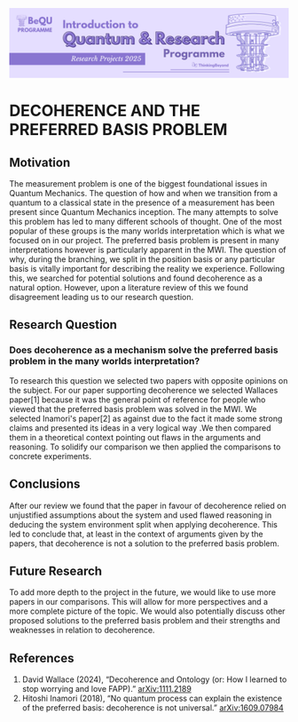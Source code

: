 ![BeyondQuantum Banner for Research Projects](../BeyondQuantum_Banner_Research_Projects_2025.png)

# DECOHERENCE AND THE PREFERRED BASIS PROBLEM

## Motivation
The measurement problem is one of the biggest foundational issues in Quantum Mechanics. The question of how and when we transition from a quantum to a classical state in the presence
of a measurement has been present since Quantum Mechanics inception. The many attempts to solve this problem has led to many different schools of thought. One of the most popular of these
groups is the many worlds interpretation which is what we focused on in our project.
The preferred basis problem is present in many interpretations however is particularly apparent in the MWI. The question of why, during the branching, we split in the position basis or any particular
basis is vitally important for describing the reality we experience. Following this, we searched for potential solutions and found decoherence as a natural option. However, upon a literature review of this
we found disagreement leading us to our research question.

## Research Question
### Does decoherence as a mechanism solve the preferred basis problem in the many worlds interpretation?
To research this question we selected two papers with opposite opinions on the subject. For our paper supporting decoherence we selected Wallaces paper[1] because it was the general point of reference for people who viewed that the preferred basis problem was solved in the MWI. We selected Inamori's paper[2] as against due to the fact it made some strong claims and presented its ideas in a very logical way .We then compared them in a theoretical context pointing out flaws in the arguments and reasoning. To solidify our comparison we then applied the comparisons to concrete experiments.

## Conclusions
After our review we found that the paper in favour of decoherence relied on unjustified assumptions about the system and used flawed reasoning in deducing the system environment split when applying
decoherence. This led to conclude that, at least in the context of arguments given by the papers, that decoherence is not a solution to the preferred basis problem.

## Future Research
To add more depth to the project in the future, we would like to use more papers in our comparisons. This will allow for more perspectives and a more complete picture of the topic. We would also
potentially discuss other proposed solutions to the preferred basis problem and their strengths and weaknesses in relation to decoherence.

## References
1. David Wallace (2024), “Decoherence and Ontology (or: How I learned to stop worrying and love FAPP).” [arXiv:1111.2189](https://arxiv.org/abs/1111.2189)
2. Hitoshi Inamori (2018), “No quantum process can explain the existence of the preferred basis: decoherence is not universal.” [arXiv:1609.07984](https://arxiv.org/abs/1609.07984)


